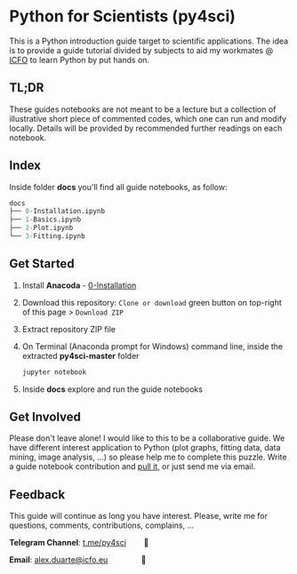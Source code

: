 # Python for Scientists (py4sci)

This is a Python introduction guide target to scientific applications. The idea is to provide a guide tutorial divided by subjects to aid my workmates @ [ICFO](https://www.icfo.eu/) to learn Python by put hands on. 

## TL;DR  

These guides notebooks are not meant to be a lecture but a collection of illustrative short piece of commented codes, which one can run and modify locally. Details will be provided by recommended further readings on each notebook.

## Index

Inside folder **docs** you'll find all guide notebooks, as follow:

```python
docs
├── 0-Installation.ipynb
├── 1-Basics.ipynb
├── 2-Plot.ipynb
└── 3-Fitting.ipynb
```

## Get Started

1. Install **Anacoda** - [0-Installation](https://github.com/leaxp/py4sci/blob/master/docs/0-Installation.ipynb) 

2. Download this repository: 
   `Clone or download` green button on top-right of this page  >  `Download ZIP`

3. Extract repository ZIP file

4. On Terminal (Anaconda prompt for Windows) command line, inside the extracted **py4sci-master** folder

   ```python
   jupyter notebook
   ```

5. Inside **docs** explore and run the guide notebooks

## Get Involved

Please don't leave alone! I would like to this to be a collaborative guide. We have different interest application to Python (plot graphs, fitting data, data mining, image analysis, ...) so please help me to complete this puzzle. Write a guide notebook contribution and [pull it](https://kbroman.org/github_tutorial/pages/fork.html), or just send me via email. 

## Feedback

This guide will continue as long you have interest. Please, write me for questions, comments, contributions, complains, ...

**Telegram Channel**:  [t.me/py4sci](https://t.me/py4sci) &nbsp;&nbsp;&nbsp;&nbsp;&nbsp;&nbsp; :loudspeaker:

**Email**: [alex.duarte@icfo.eu](mailto:alex.duarte@icfo.eu)&emsp;&emsp;&emsp;&emsp; :email: